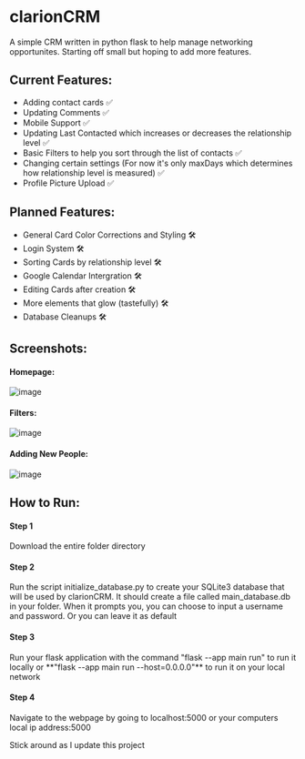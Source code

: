 # clarionCRM
A simple CRM written in python flask to help manage networking opportunites. Starting off small but hoping to add more features.

<h2>Current Features:</h2>

* Adding contact cards ✅
* Updating Comments ✅
* Mobile Support ✅
* Updating Last Contacted which increases or decreases the relationship level ✅
* Basic Filters to help you sort through the list of contacts ✅
* Changing certain settings (For now it's only maxDays which determines how relationship level is measured) ✅
* Profile Picture Upload ✅

<h2>Planned Features:</h2>

* General Card Color Corrections and Styling 🛠️
* Login System 🛠️
* Sorting Cards by relationship level 🛠️
* Google Calendar Intergration 🛠️
* Editing Cards after creation 🛠️
* More elements that glow (tastefully) 🛠️
* Database Cleanups 🛠️

<h2>Screenshots:</h2>
<h4>Homepage: </h4>

![image](https://github.com/user-attachments/assets/b1782051-3448-44ae-8aa9-0f0b19e1d83c)

<h4>Filters: </h4>

![image](https://github.com/user-attachments/assets/c427244b-c93a-411c-80b3-0faea6f91466)

<h4>Adding New People: </h4>

![image](https://github.com/user-attachments/assets/0dafc09d-4aff-4817-9f22-78336653c17b)

<h2>How to Run:</h2>

<h4>Step 1</h4>
Download the entire folder directory

<h4>Step 2</h4>
Run the script initialize_database.py to create your SQLite3 database that will be used by clarionCRM. It should create a file called main_database.db in your folder.
When it prompts you, you can choose to input a username and password. Or you can leave it as default

<h4>Step 3</h4>
Run your flask application with the command "flask --app main run" to run it locally or **"flask --app main run --host=0.0.0.0"** to run it on your local network

<h4>Step 4</h4>
Navigate to the webpage by going to localhost:5000 or your computers local ip address:5000


Stick around as I update this project
